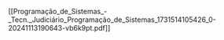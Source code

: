 [[Programação_de_Sistemas_-_Tecn._Judiciário_Programação_de_Sistemas_1731514105426_0-20241113190643-vb6k9pt.pdf]]

